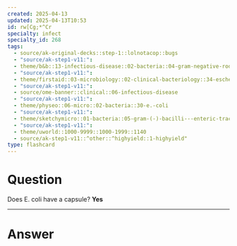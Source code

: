 ```yaml
---
created: 2025-04-13
updated: 2025-04-13T10:53
id: rw[Cg;*^Cr
specialty: infect
specialty_id: 268
tags:
  - source/ak-original-decks::step-1::lolnotacop::bugs
  - "source/ak-step1-v11:": 
  - theme/b&b::13-infectious-disease::02-bacteria::04-gram-negative-rods
  - "source/ak-step1-v11:": 
  - theme/firstaid::03-microbiology::02-clinical-bacteriology::34-escherichia-coli
  - "source/ak-step1-v11:": 
  - source/ome-banner::clinical::06-infectious-disease
  - "source/ak-step1-v11:": 
  - theme/physeo::06-micro::02-bacteria::30-e.-coli
  - "source/ak-step1-v11:": 
  - theme/sketchymicro::01-bacteria::05-gram-(-)-bacilli---enteric-tract::05-escherichia-coli-(etec,-ehec)
  - "source/ak-step1-v11:": 
  - theme/uworld::1000-9999::1000-1999::1140
  - source/ak-step1-v11::^other::^highyield::1-highyield"
type: flashcard
---
```


# Question
Does E. coli have a capsule?   **Yes**

---

# Answer
